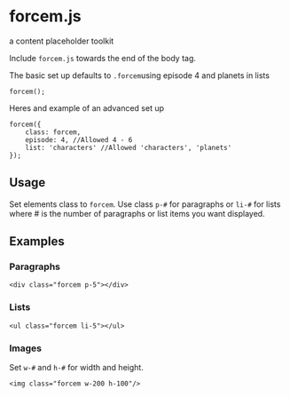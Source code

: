 forcem.js
=========

a content placeholder toolkit

Include `forcem.js` towards the end of the body tag.

The basic set up defaults to `.forcem`using episode 4 and planets in lists

	forcem();
	
Heres and example of an advanced set up

	forcem({
		class: forcem,
		episode: 4, //Allowed 4 - 6
		list: 'characters' //Allowed 'characters', 'planets'
	});
	
## Usage

Set elements class to `forcem`. Use class `p-#` for paragraphs or `li-#` for lists where # is the number of paragraphs or list items you want displayed.

## Examples
### Paragraphs
	<div class="forcem p-5"></div>

### Lists
	<ul class="forcem li-5"></ul>

### Images
Set `w-#` and `h-#` for width and height.

	<img class="forcem w-200 h-100"/>
